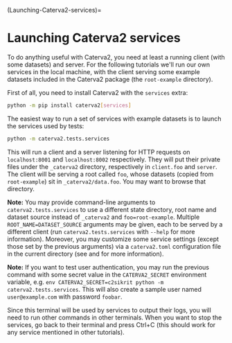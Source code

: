 (Launching-Caterva2-services)=
# Launching Caterva2 services

To do anything useful with Caterva2, you need at least a running client (with some datasets) and server.  For the following tutorials we'll run our own services in the local machine, with the client serving some example datasets included in the Caterva2 package (the `root-example` directory).

First of all, you need to install Caterva2 with the `services` extra:

```sh
python -m pip install caterva2[services]
```

The easiest way to run a set of services with example datasets is to launch the services used by tests:

```sh
python -m caterva2.tests.services
```

This will run a client and a server listening for HTTP requests on `localhost:8001` and `localhost:8002` respectively.  They will put their private files under the `_caterva2` directory, respectively in `client.foo` and `server`.  The client will be serving a root called `foo`, whose datasets (copied from `root-example`) sit in `_caterva2/data.foo`.  You may want to browse that directory.

**Note:** You may provide command-line arguments to `caterva2.tests.services` to use a different state directory, root name and dataset source instead of `_caterva2` and `foo=root-example`.  Multiple `ROOT_NAME=DATASET_SOURCE` arguments may be given, each to be served by a different client (run `caterva2.tests.services` with `--help` for more information).  Moreover, you may customize some service settings (except those set by the previous arguments) via a `caterva2.toml` configuration file in the current directory (see [](caterva2.toml) and [](Running-independent-Caterva2-services) for more information).

**Note:** If you want to test user authentication, you may run the previous command with some secret value in the `CATERVA2_SECRET` environment variable, e.g. `env CATERVA2_SECRET=c2sikrit python -m caterva2.tests.services`.  This will also create a sample user named `user@example.com` with password `foobar`.

Since this terminal will be used by services to output their logs, you will need to run other commands in other terminals.  When you want to stop the services, go back to their terminal and press Ctrl+C (this should work for any service mentioned in other tutorials).
